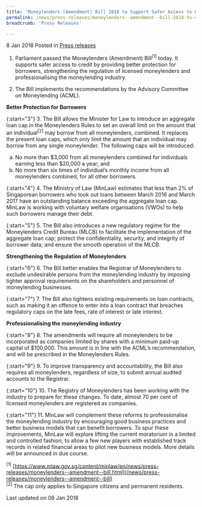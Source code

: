 ```yaml
---
title: 'Moneylenders (Amendment) Bill 2018 to Support Safer Access to Credit for Borrowers'
permalink: /news/press-releases/moneylenders--amendment--bill-2018-to-support-safer-access-to-cr/
breadcrumb: 'Press Releases'

---
```



8 Jan 2018 Posted in [Press releases](/news/press-releases)

1. Parliament passed the Moneylenders (Amendment) Bill<sup>[1]</sup> today. It supports safer access to credit by providing better protection for borrowers, strengthening the regulation of licensed moneylenders and professionalising the moneylending industry.

2. The Bill implements the recommendations by the Advisory Committee on Moneylending (ACML).

**Better Protection for Borrowers**

{:start="3"}
3. The Bill allows the Minister for Law to introduce an aggregate loan cap in the Moneylenders Rules to set an overall limit on the amount that an individual<sup>[2]</sup> may borrow from all moneylenders, combined. It replaces the present loan caps, which only limit the amount that an individual may borrow from any single moneylender. The following caps will be introduced:

<ol style="list-style-type: lower-alpha;">
<li>No more than $3,000 from all moneylenders combined for individuals earning less than $20,000 a year; and</li>
<li>No more than six times of individual’s monthly income from all moneylenders combined, for all other borrowers.</li>
</ol>

{:start="4"}
4. The Ministry of Law (MinLaw) estimates that less than 2% of Singaporean borrowers who took out loans between March 2016 and March 2017 have an outstanding balance exceeding the aggregate loan cap. MinLaw is working with voluntary welfare organisations (VWOs) to help such borrowers manage their debt.

{:start="5"}
5. The Bill also introduces a new regulatory regime for the Moneylenders Credit Bureau (MLCB) to facilitate the implementation of the aggregate loan cap; protect the confidentiality, security, and integrity of borrower data; and ensure the smooth operation of the MLCB.

**Strengthening the Regulation of Moneylenders**

{:start="6"}
6. The Bill better enables the Registrar of Moneylenders to exclude undesirable persons from the moneylending industry by imposing tighter approval requirements on the shareholders and personnel of moneylending businesses.

{:start="7"}
7. The Bill also tightens existing requirements on loan contracts, such as making it an offence to enter into a loan contract that breaches regulatory caps on the late fees, rate of interest or late interest.

**Professionalising the moneylending industry**

{:start="8"}
8. The amendments will require all moneylenders to be incorporated as companies limited by shares with a minimum paid-up capital of $100,000. This amount is in line with the ACML’s recommendation, and will be prescribed in the Moneylenders Rules.

{:start="9"}
9. To improve transparency and accountability, the Bill also requires all moneylenders, regardless of size, to submit annual audited accounts to the Registrar.

{:start="10"}
10. The Registry of Moneylenders has been working with the industry to prepare for these changes. To date, almost 70 per cent of licensed moneylenders are registered as companies.

{:start="11"}
11. MinLaw will complement these reforms to professionalise the moneylending industry by encouraging good business practices and better business models that can benefit borrowers. To spur these improvements, MinLaw will explore lifting the current moratorium in a limited and controlled fashion, to allow a few new players with established track records in related financial areas to pilot new business models. More details will be announced in due course.

<sup>[1]</sup> [https://www.mlaw.gov.sg/content/minlaw/en/news/press-releases/moneylenders--amendment--bill.html](/news/press-releases/moneylenders--amendment--bill)  
<sup>[2]</sup> The cap only applies to Singapore citizens and permanent residents.

<p class="right-side-updated">Last updated on 08 Jan 2018</p>
